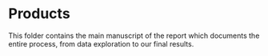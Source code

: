 # Products

This folder contains the main manuscript of the report which documents the entire process, from data exploration to our final results.

